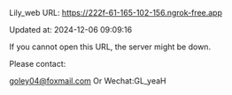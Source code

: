 Lily_web URL: https://222f-61-165-102-156.ngrok-free.app

Updated at: 2024-12-06 09:09:16

If you cannot open this URL, the server might be down.

Please contact: 

goley04@foxmail.com Or Wechat:GL_yeaH